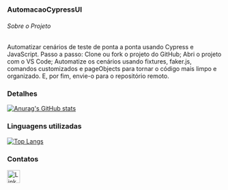 ### AutomacaoCypressUI

###### Sobre o Projeto
Automatizar cenários de teste de ponta a ponta usando Cypress e JavaScript.
Passo a passo: 
Clone ou fork o projeto do GitHub;
Abri o projeto com o VS Code;
Automatize os cenários usando fixtures, faker.js, comandos customizados e pageObjects para tornar o código mais limpo e organizado.
E, por fim, envie-o para o repositório remoto.

### Detalhes

[![Anurag's GitHub stats](https://github-readme-stats.vercel.app/api?username=droxo63&show_icons=true&theme=dark)](https://github.com/anuraghazra/github-readme-stats)


### Linguagens utilizadas

[![Top Langs](https://github-readme-stats.vercel.app/api/top-langs/?username=droxo63&layout=compact)](https://github.com/anuraghazra/github-readme-stats)


### Contatos

[<img src='https://img.shields.io/badge/LinkedIn-0077B5?style=for-the-badge&logo=linkedin&logoColor=white' alt='Linkedin' height='30'>](www.linkedin.com/in/dirpereira)
